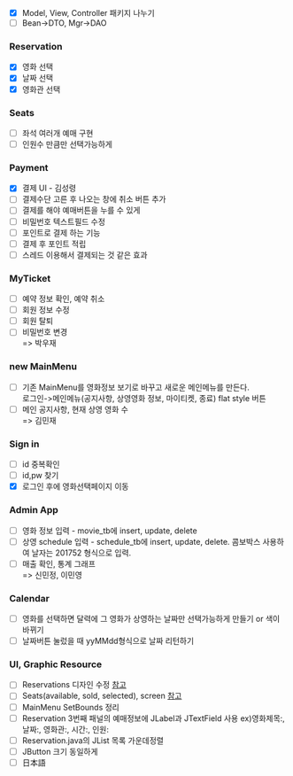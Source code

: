 - [x] Model, View, Controller 패키지 나누기
- [ ] Bean->DTO, Mgr->DAO

### Reservation
- [x] 영화 선택
- [x] 날짜 선택
- [x] 영화관 선택

### Seats
- [ ] 좌석 여러개 예매 구현
- [ ] 인원수 만큼만 선택가능하게

### Payment
- [x] 결제 UI - 김성령
- [ ] 결제수단 고른 후 나오는 창에 취소 버튼 추가
- [ ] 결제를 해야 예매버튼을 누를 수 있게
- [ ] 비밀번호 텍스트필드 수정
- [ ] 포인트로 결제 하는 기능
- [ ] 결제 후 포인트 적립
- [ ] 스레드 이용해서 결제되는 것 같은 효과

### MyTicket
- [ ] 예약 정보 확인, 예약 취소
- [ ] 회원 정보 수정
- [ ] 회원 탈퇴 
- [ ] 비밀번호 변경   
=> 박우재

### new MainMenu
- [ ] 기존 MainMenu를 영화정보 보기로 바꾸고 새로운 메인메뉴를 만든다.   
로그인->메인메뉴(공지사항, 상영영화 정보, 마이티켓, 종료) flat style 버튼   
- [ ] 메인 공지사항, 현재 상영 영화 수    
=> 김민재

### Sign in
- [ ] id 중복확인
- [ ] id,pw 찾기
- [x] 로그인 후에 영화선택페이지 이동

### Admin App
- [ ] 영화 정보 입력 - movie_tb에 insert, update, delete
- [ ] 상영 schedule 입력 - schedule_tb에 insert, update, delete. 콤보박스 사용하여 날자는 201752 형식으로 입력.
- [ ] 매출 확인, 통계 그래프   
=> 신민정, 이민영

### Calendar
- [ ] 영화를 선택하면 달력에 그 영화가 상영하는 날짜만 선택가능하게 만들기 or 색이 바뀌기
- [ ] 날짜버튼 눌렀을 때 yyMMdd형식으로 날짜 리턴하기

### UI, Graphic Resource
- [ ] Reservations 디자인 수정 [참고](http://hangunsworld.com/blog/1775)
- [ ] Seats(available, sold, selected), screen  [참고](https://w3layouts.com/movie-ticket-booking-widget-flat-responsive-widget-template/)
- [ ] MainMenu SetBounds 정리
- [ ] Reservation 3번째 패널의 예매정보에 JLabel과 JTextField 사용 ex)영화제목:, 날짜:, 영화관:, 시간:, 인원:
- [ ] Reservation.java의 JList 목록 가운데정렬
- [ ] JButton 크기 동일하게
- [ ] 日本語
